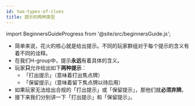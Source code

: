 ```yaml
---
id: two-types-of-clues
title: 提示的两种类型
---
```


import BeginnersGuideProgress from '@site/src/beginnersGuide.js';

<BeginnersGuideProgress id="two-types-of-clues" />

- 简单来说，花火的核心就是给出提示。不同的玩家群组对于每个提示的含义有着不同的诠释。
- 在我们H-group中，提示**永远**有着具体的含义。
- 玩家**只**允许给出如下**两种提示**：
  - 「打出提示」（意味着打出焦点牌）
  - 「保留提示」（意味着留下焦点牌以待后用）
- 如果玩家无法给出合规的「打出提示」或「保留提示」，那他们就**必须弃牌**。
- 接下来我们分别讲一下「打出提示」和「保留提示」。
